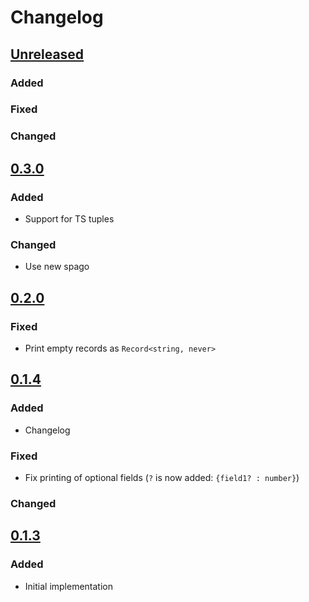 # Changelog

## [Unreleased]

### Added

### Fixed

### Changed

## [0.3.0]

### Added

- Support for TS tuples

### Changed

- Use new spago


## [0.2.0]

### Fixed

- Print empty records as `Record<string, never>`


## [0.1.4]

### Added

- Changelog

### Fixed

- Fix printing of optional fields (`?` is now added: `{field1? : number}`)

### Changed


## [0.1.3]

### Added

- Initial implementation


[unreleased]: https://github.com/thought2/purescript-ts-bridge/compare/v0.3.0...HEAD
[0.3.0]: https://github.com/thought2/purescript-ts-bridge/compare/v0.2.0...v0.3.0
[0.2.0]: https://github.com/thought2/purescript-ts-bridge/compare/v0.1.4...v0.2.0
[0.1.4]: https://github.com/thought2/purescript-ts-bridge/compare/v0.1.3...v0.1.4
[0.1.3]: https://github.com/thought2/purescript-ts-bridge/releases/tag/v0.1.3

